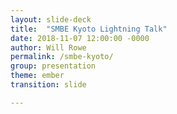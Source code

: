 ```yaml
---
layout: slide-deck
title:  "SMBE Kyoto Lightning Talk"
date: 2018-11-07 12:00:00 -0000
author: Will Rowe
permalink: /smbe-kyoto/
group: presentation
theme: ember
transition: slide

---
```


<script type="text/template">

#### SMBE Kyoto Lightning Talk 2018

***

# Sketching microbiomes

***

Will Rowe PhD

<br/>email: [will.rowe@stfc.ac.uk](will.rowe@stfc.ac.uk) | twitter: [wil_rowe](https://twitter.com/wil_rowe)

----

<section data-background-image="{{site.url}}/_slides/slide-data/smbe-2018/lightning-talk.png" data-background-size="contain" background-repeat="no-repeat">
	<h2></h2>
</section>

</script>

<section>
    <pre><code data-trim data-noescape>
    </code></pre>
</section>


